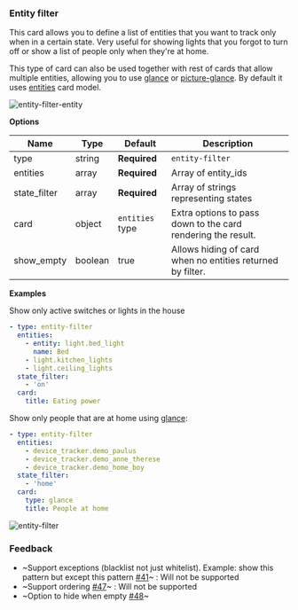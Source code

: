 ### Entity filter

This card allows you to define a list of entities that you want to track only when in a certain state. Very useful for showing lights that you forgot to turn off or show a list of people only when they're at home. 

This type of card can also be used together with rest of cards that allow multiple entities, allowing you to use [glance](card-glance.md) or [picture-glance](card-picture-glance.md). By default it uses [entities](card-entities.md) card model.

![entity-filter-entity](https://user-images.githubusercontent.com/7738048/41776696-686e976e-7631-11e8-95bb-bb69a9494c7d.png)

**Options**

| Name | Type | Default | Description
| ---- | ---- | ------- | -----------
| type | string | **Required** | `entity-filter`
| entities | array | **Required** | Array of entity_ids
| state_filter | array | **Required** | Array of strings representing states
| card | object | `entities` type | Extra options to pass down to the card rendering the result.
| show_empty | boolean | true | Allows hiding of card when no entities returned by filter.

**Examples**

Show only active switches or lights in the house
```yaml
- type: entity-filter
  entities:
    - entity: light.bed_light
      name: Bed
    - light.kitchen_lights
    - light.ceiling_lights
  state_filter:
    - 'on'
  card:
    title: Eating power
```

Show only people that are at home using [glance](card-glance.md):
```yaml
- type: entity-filter
  entities:
    - device_tracker.demo_paulus
    - device_tracker.demo_anne_therese
    - device_tracker.demo_home_boy
  state_filter:
    - 'home'
  card: 
    type: glance
    title: People at home
```

![entity-filter](https://user-images.githubusercontent.com/7738048/41775896-71d42556-762e-11e8-8b02-d75c7824300a.png)

### Feedback
- ~Support exceptions (blacklist not just whitelist). Example: show this pattern but except this pattern [#41](https://github.com/home-assistant/ui-schema/issues/41)~ : Will not be supported
- ~Support ordering [#47](https://github.com/home-assistant/ui-schema/issues/47)~ : Will not be supported
- ~Option to hide when empty [#48](https://github.com/home-assistant/ui-schema/issues/48)~
